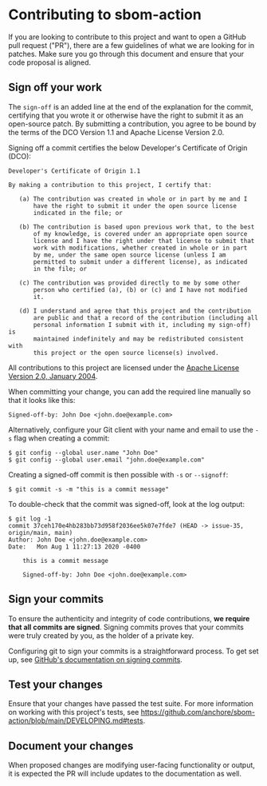 # Contributing to sbom-action

If you are looking to contribute to this project and want to open a GitHub pull request ("PR"), there are a few guidelines of what we are looking for in patches. Make sure you go through this document and ensure that your code proposal is aligned.

## Sign off your work

The `sign-off` is an added line at the end of the explanation for the commit, certifying that you wrote it or otherwise have the right to submit it as an open-source patch. By submitting a contribution, you agree to be bound by the terms of the DCO Version 1.1 and Apache License Version 2.0.

Signing off a commit certifies the below Developer's Certificate of Origin (DCO):

```text
Developer's Certificate of Origin 1.1

By making a contribution to this project, I certify that:

   (a) The contribution was created in whole or in part by me and I
       have the right to submit it under the open source license
       indicated in the file; or

   (b) The contribution is based upon previous work that, to the best
       of my knowledge, is covered under an appropriate open source
       license and I have the right under that license to submit that
       work with modifications, whether created in whole or in part
       by me, under the same open source license (unless I am
       permitted to submit under a different license), as indicated
       in the file; or

   (c) The contribution was provided directly to me by some other
       person who certified (a), (b) or (c) and I have not modified
       it.

   (d) I understand and agree that this project and the contribution
       are public and that a record of the contribution (including all
       personal information I submit with it, including my sign-off) is
       maintained indefinitely and may be redistributed consistent with
       this project or the open source license(s) involved.
```

All contributions to this project are licensed under the [Apache License Version 2.0, January 2004](http://www.apache.org/licenses/).

When committing your change, you can add the required line manually so that it looks like this:

```text
Signed-off-by: John Doe <john.doe@example.com>
```

Alternatively, configure your Git client with your name and email to use the `-s` flag when creating a commit:

```text
$ git config --global user.name "John Doe"
$ git config --global user.email "john.doe@example.com"
```

Creating a signed-off commit is then possible with `-s` or `--signoff`:

```text
$ git commit -s -m "this is a commit message"
```

To double-check that the commit was signed-off, look at the log output:

```text
$ git log -1
commit 37ceh170e4hb283bb73d958f2036ee5k07e7fde7 (HEAD -> issue-35, origin/main, main)
Author: John Doe <john.doe@example.com>
Date:   Mon Aug 1 11:27:13 2020 -0400

    this is a commit message

    Signed-off-by: John Doe <john.doe@example.com>
```


[//]: # (TODO: Commit guidelines, granular commits)


[//]: # (TODO: Commit guidelines, descriptive messages)


[//]: # (TODO: Commit guidelines, commit title, extra body description)


[//]: # (TODO: PR title and description)

## Sign your commits

To ensure the authenticity and integrity of code contributions, **we require that all commits are signed**. Signing commits proves that your commits were truly created by you, as the holder of a private key.

Configuring git to sign your commits is a straightforward process. To get set up, see [GitHub's documentation on signing commits](https://docs.github.com/en/authentication/managing-commit-signature-verification/signing-commits).

## Test your changes

Ensure that your changes have passed the test suite. For more information on working with this project's tests, see https://github.com/anchore/sbom-action/blob/main/DEVELOPING.md#tests.

## Document your changes

When proposed changes are modifying user-facing functionality or output, it is expected the PR will include updates to the documentation as well.
